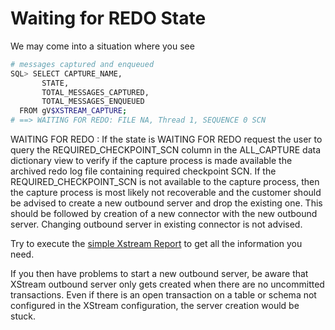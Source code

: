 # Waiting for REDO State

We may come into a situation where you see 

```bash
# messages captured and enqueued
SQL> SELECT CAPTURE_NAME,
       STATE,
       TOTAL_MESSAGES_CAPTURED,
       TOTAL_MESSAGES_ENQUEUED 
  FROM gV$XSTREAM_CAPTURE;
# ==> WAITING FOR REDO: FILE NA, Thread 1, SEQUENCE 0 SCN 
```

WAITING FOR REDO  : If the state is WAITING FOR REDO  request the user to query the REQUIRED_CHECKPOINT_SCN column in the ALL_CAPTURE data dictionary view to verify if the capture process is made available the archived redo log file containing required checkpoint SCN. If the REQUIRED_CHECKPOINT_SCN is not available to the capture process, then the capture process is most likely not recoverable and the customer should be advised to create a new outbound server and drop the existing one. This should be followed by creation of a new connector with the new outbound server. Changing outbound server in existing connector is not advised.

Try to execute the [simple Xstream Report](https://github.com/ora0600/confluent-new-cdc-connector/blob/main/simple_xstream_report.sql) to get all the information you need.

If you then have problems to start a new outbound server, be aware that XStream outbound server only gets created when there are no uncommitted transactions. Even if there is an open transaction on a table or schema not configured in the XStream configuration, the server creation would be stuck.